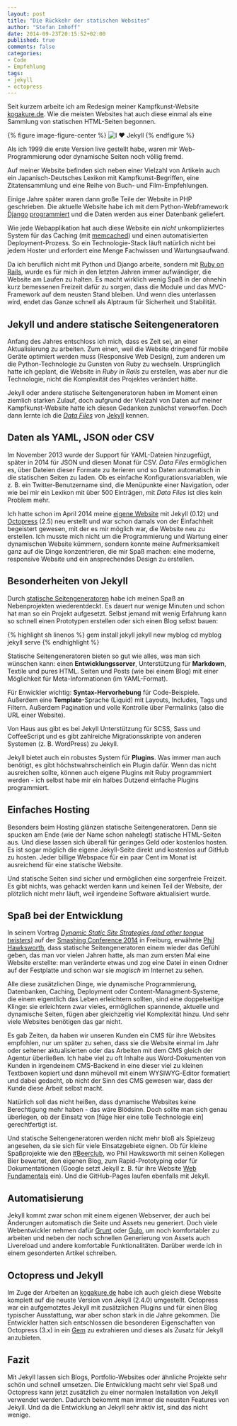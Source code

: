 ```yaml
---
layout: post
title: "Die Rückkehr der statischen Websites"
author: "Stefan Imhoff"
date: 2014-09-23T20:15:52+02:00
published: true
comments: false
categories:
- Code
- Empfehlung
tags:
- jekyll
- octopress
---
```


Seit kurzem arbeite ich am Redesign meiner Kampfkunst-Website [kogakure.de](http://kogakure.de). Wie die meisten Websites hat auch diese einmal als eine Sammlung von statischen HTML-Seiten begonnen.

{% figure image-figure-center %}
<img src="/assets/images/artikel/i-love-jekyll.jpg" alt="I ♥  Jekyll">
{% endfigure %}

Als ich 1999 die erste Version live gestellt habe, waren mir Web-Programmierung oder dynamische Seiten noch völlig fremd.

Auf meiner Website befinden sich neben einer Vielzahl von Artikeln auch ein Japanisch-Deutsches Lexikon mit Kampfkunst-Begriffen, eine Zitatensammlung und eine Reihe von Buch- und Film-Empfehlungen.

Einige Jahre später waren dann große  Teile der Website in PHP geschrieben. Die aktuelle Website habe ich mit dem Python-Webframework [Django](https://www.djangoproject.com/) [programmiert](https://github.com/kogakure/kogakure-de) und die Daten werden aus einer Datenbank geliefert.

Wie jede Webapplikation hat auch diese Website ein *nicht* unkompliziertes System für das Caching (mit [memcached](http://memcached.org/)) und einen automatisierten Deployment-Prozess. So ein Technologie-Stack läuft natürlich nicht bei jedem Hoster und  erfordert eine Menge Fachwissen und Wartungsaufwand.

Da ich beruflich nicht mit Python und Django arbeite, sondern mit [Ruby on Rails](http://rubyonrails.org/), wurde es für mich in den letzten Jahren immer aufwändiger, die Website am Laufen zu halten. Es macht wirklich wenig Spaß in der ohnehin kurz bemessenen Freizeit dafür zu sorgen, dass die Module und das MVC-Framework auf dem neusten Stand bleiben. Und wenn dies unterlassen wird, endet das Ganze schnell als Alptraum für  Sicherheit und Stabilität.

## Jekyll und andere statische Seitengeneratoren
Anfang des Jahres entschloss ich mich, dass es Zeit sei, an einer Aktualisierung zu arbeiten. Zum einen, weil die Website dringend für mobile Geräte optimiert werden muss (Responsive Web Design), zum anderen um die Python-Technologie zu Gunsten von Ruby zu wechseln. Ursprünglich hatte ich geplant, die Website in *Ruby in Rails* zu erstellen, was aber nur die Technologie, nicht die Komplexität des Projektes verändert hätte.

Jekyll oder andere statische Seitengeneratoren haben im Moment einen ziemlich starken Zulauf, doch aufgrund der Vielzahl von Daten auf meiner Kampfkunst-Website hatte ich diesen Gedanken zunächst verworfen. Doch dann lernte ich die *[Data Files](http://jekyllrb.com/docs/datafiles/)* von [Jekyll](http://jekylrb.com) kennen.

## Daten als YAML, JSON oder CSV
Im November 2013 wurde der Support für YAML-Dateien hinzugefügt, später in 2014 für JSON und diesen Monat für CSV. *Data Files* ermöglichen es, über Dateien dieser Formate zu iterieren und so Daten automatisch in die statischen Seiten zu laden. Ob es einfache Konfigurationsvariablen, wie z. B. ein Twitter-Benutzername sind, die Menüpunkte einer Navigation, oder wie bei mir ein Lexikon mit über 500 Einträgen, mit *Data Files* ist dies kein Problem mehr.

Ich hatte schon im April 2014 meine [eigene Website](http://stefanimhoff.de) mit Jekyll (0.12) und [Octopress](http://octopress.org/) (2.5) neu erstellt und war schon damals von der Einfachheit begeistert gewesen, mit der es mir möglich war, die Website neu zu erstellen. Ich musste mich nicht um die Programmierung und Wartung einer dynamischen Website kümmern, sondern konnte meine Aufmerksamkeit ganz auf die Dinge konzentrieren, die mir Spaß machen: eine moderne, responsive Website und ein ansprechendes Design zu erstellen.

## Besonderheiten von Jekyll
Durch [statische Seitengeneratoren](http://www.staticgen.com) habe ich meinen Spaß an Nebenprojekten wiederentdeckt. Es dauert nur wenige Minuten und schon hat man so ein Projekt aufgesetzt. Selbst jemand mit wenig Erfahrung kann so schnell einen Prototypen erstellen oder sich einen Blog selbst bauen:

{% highlight sh linenos %}
gem install jekyll
jekyll new myblog
cd myblog
jekyll serve
{% endhighlight %}

Statische Seitengeneratoren bieten so gut wie alles, was man sich wünschen kann: einen **Entwicklungsserver**, Unterstützung für **Markdown**, Textile und pures HTML. Seiten und Posts (wie bei einem Blog) mit einer Möglichkeit für Meta-Informationen (im YAML-Format).

Für Enwickler wichtig: **Syntax-Hervorhebung** für Code-Beispiele. Außerdem eine **Template**-Sprache (Liquid) mit Layouts, Includes, Tags und Filtern. Außerdem Pagination und volle Kontrolle über Permalinks (also die URL einer Website).

Von Haus aus gibt es bei Jekyll Unterstützung für SCSS, Sass und CoffeeScript und es gibt zahlreiche Migrationsskripte von anderen Systemen (z. B. WordPress) zu Jekyll.

Jekyll bietet auch ein robustes System für **Plugins**. Was immer man auch benötigt, es gibt höchstwahrscheinlich ein Plugin dafür. Wenn das nicht ausreichen sollte, können auch eigene Plugins mit Ruby programmiert werden - ich selbst habe mir ein halbes Dutzend einfache Plugins programmiert.

## Einfaches Hosting
Besonders beim Hosting glänzen statische Seitengeneratoren. Denn sie spucken am Ende (wie der Name schon nahelegt) statische HTML-Seiten aus. Und diese lassen sich überall für geringes Geld oder kostenlos hosten. Es ist sogar möglich die eigene Jekyll-Seite direkt und kostenlos auf GitHub zu hosten. Jeder billige Webspace für ein paar Cent im Monat ist ausreichend für eine statische Website.

Und statische Seiten sind sicher und ermöglichen eine sorgenfreie Freizeit. Es gibt nichts, was gehackt werden kann und keinen Teil der Website, der plötzlich nicht mehr läuft, weil irgendeine Software aktualisiert wurde.

## Spaß bei der Entwicklung
In seinem Vortrag <cite>[Dynamic Static Site Strategies (and other tongue twisters)](https://speakerdeck.com/philhawksworth/dynamic-static-site-strategies-smashing-conference)</cite> auf der [Smashing Conference 2014](http://smashingconf.com/) in Freiburg, erwähnte [Phil Hawksworth](http://hawksworx.com/), dass statische Seitengeneratoren einem wieder das Gefühl geben, das man vor vielen Jahren hatte, als man zum ersten Mal eine Website erstellte: man veränderte etwas und zog eine Datei in einen Ordner auf der Festplatte und schon war sie *magisch* im Internet zu sehen.

Alle diese zusätzlichen Dinge, wie dynamische Programmierung, Datenbanken, Caching, Deployment oder Content-Managment-Systeme, die einem eigentlich das Leben erleichtern sollten, sind eine doppelseitige  Klinge: sie erleichtern zwar vieles, ermöglichen spannende, aktuelle und dynamische Seiten, fügen aber gleichzeitig viel Komplexität hinzu. Und sehr viele Websites benötigen das gar nicht.

Es gab Zeiten, da haben wir unseren Kunden ein CMS für ihre Websites empfohlen, nur um später zu sehen, dass sie die Website einmal im Jahr oder seltener aktualisierten oder das Arbeiten mit dem CMS gleich der Agentur überließen. Ich habe viel zu oft Inhalte aus Word-Dokumenten von Kunden in irgendeinem CMS-Backend in eine dieser viel zu kleinen Textboxen kopiert und dann mühevoll mit einem WYSIWYG-Editor formatiert und dabei gedacht, ob nicht der Sinn des CMS gewesen war, dass der Kunde diese Arbeit selbst macht.

Natürlich soll das nicht heißen, dass dynamische Websites keine Berechtigung mehr haben - das wäre Blödsinn. Doch sollte man sich genau überlegen, ob der Einsatz von [füge hier eine tolle Technologie ein] gerechtfertigt ist.

Und statische Seitengeneratoren werden nicht mehr bloß als Spielzeug angesehen, da sie sich für viele Einsatzgebiete eignen. Ob für kleine Spaßprojekte wie den [#Beerclub](http://beerclub.hawksworx.com/), wo Phil Hawksworth mit seinen Kollegen Bier bewertet, den eigenen Blog, zum Rapid-Prototyping oder für Dokumentationen (Google setzt Jekyll z. B. für ihre Website [Web Fundamentals](https://developers.google.com/web/fundamentals/) ein). Und die GitHub-Pages laufen ebenfalls mit Jekyll.

## Automatisierung
Jekyll kommt zwar schon mit einem eigenen Webserver, der auch bei Änderungen automatisch die Seite und Assets neu generiert. Doch viele Webentwickler nehmen dafür [Grunt](http://gruntjs.com/) oder [Gulp](http://gulpjs.com/), um noch komfortabler zu arbeiten und neben der noch schnellen Generierung von Assets auch Livereload und andere komfortable Funktionalitäten. Darüber werde ich in einem gesonderten Artikel schreiben.

## Octopress und Jekyll
Im Zuge der Arbeiten an [kogakure.de](http://kogakure.de) habe ich auch gleich diese Website komplett auf die neuste Version von Jekyll (2.4.0) umgestellt. Octopress war ein aufgemotztes Jekyll mit zusätzlichen Plugins und für einen Blog typischer Ausstattung, war aber schon stark in die Jahre gekommen. Die Entwickler hatten sich entschlossen die besonderen Eigenschaften von Octopress (3.x) in ein [Gem](https://rubygems.org/gems/octopress) zu extrahieren und dieses als Zusatz für Jekyll anzubieten.

## Fazit
Mit Jekyll lassen sich Blogs, Portfolio-Websites oder ähnliche Projekte sehr schön und schnell umsetzen. Die Entwicklung macht sehr viel Spaß und Octopress kann jetzt zusätzlich zu einer normalen Installation von Jekyll verwendet werden. Dadurch bekommt man immer die neusten Features von Jekyll. Und da die Entwicklung an Jekyll sehr aktiv ist, sind das nicht wenige.
